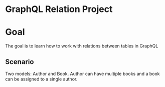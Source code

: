# GraphQL Relation Project

# Goal
The goal is to learn how to work with relations between tables in GraphQL

## Scenario
Two models: Author and Book. Author can have multiple books and a book can be assigned to a single author.